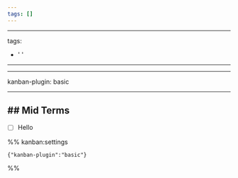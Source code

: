 ```yaml
---
tags: []
---
```


---
tags:
- ' '
---

---

kanban-plugin: basic

---

## ## Mid Terms

- [ ] Hello




%% kanban:settings
```
{"kanban-plugin":"basic"}
```
%%
